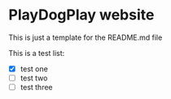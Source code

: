 # PlayDogPlay website

This is just a template for the README.md file

This is a test list:

 - [x] test one
 - [ ] test two
 - [ ] test three
